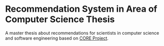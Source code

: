 # Recommendation System in Area of Computer Science Thesis

A master thesis about recommendations for scientists in computer science
and software engineering based on [CORE Project](https://core.ac.uk).
